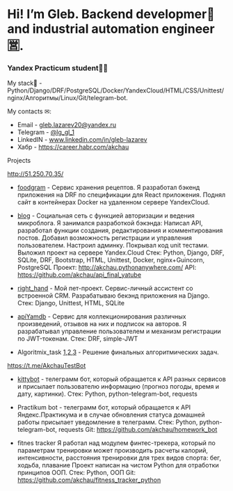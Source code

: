# Hi! I’m Gleb. Backend developmer🐍 and industrial automation engineer🈺.
### Yandex Practicum student👨‍🎓

My stack🔧 - Python/Django/DRF/PostgreSQL/Docker/YandexCloud/HTML/CSS/Unittest/nginx/Алгоритмы/Linux/Git/telegram-bot.

My сontacts ✉:
- Email - gleb.lazarev20@yandex.ru 
- Telegram - [@lg_gl_1](https://t.me/lg_gl_1)
- LinkedIN - www.linkedin.com/in/gleb-lazarev
- Хабр - https://career.habr.com/akchau

Projects

http://51.250.70.35/
- [foodgram](https://github.com/akchau/foodgram-project-react) - Сервис хранения рецептов.
Я разработал бэкенд приложения на DRF по спецификации для React приложения. Поднял сайт
в контейнерах Docker на удаленном сервере YandexCloud.


- [blog](https://github.com/akchau/blog) - Социальная сеть с функцией авторизации и ведения микроблога.
Я занимался разработкой бэкэнда:
Написал API, разработал функции создания, редактирования и комментирования постов. Добавил возможность регистрации и управления пользователем. Настроил админку. Покрывал код unit тестами.
Выложил проект на сервере Yandex.Cloud
Стек: Python, Django, DRF, SQLite, DRF, Bootstrap, HTML, Unittest, Docker, nginx+Guincorn, PostgreSQL
Проект: http://akchau.pythonanywhere.com/
API: https://github.com/akchau/api_final_yatube

- [right_hand](https://github.com/akchau/right_hand) - Мой пет-проект. Сервис-личный ассистент со встроенной CRM. Разрабатываю бекэнд приложения на Django.
Стек: Django, Unittest, HTML, SQLite

- [apiYamdb](https://github.com/akchau/api_yamdb) - Сервис для коллекционирования различных произведений, отзывов на них и подписок на авторов.
Я разрабатывал управление пользователем и механизм регистрации по JWT-токенам.
Стек: DRF, simple-JWT

- Algoritmix_task [1](https://github.com/akchau/Algoritmix_task_1_sprint),[2](https://github.com/akchau/Algoritmix_task_2_sprint),[3](https://github.com/akchau/Algoritmix_task_3_sprint) - Решение финальных алгоритмических задач.

https://t.me/AkchauTestBot
- [kittybot](https://github.com/akchau/kittybot) - телеграмм бот, который обращается к API разных сервисов и присылает пользователю информацию (прогноз 
погоды, время и дату, картинки).
Стек: Python, python-telegram-bot, requests

- Practikum bot - телеграмм бот, который обращается к API Яндекс.Практикума и в случае обновления статуса домашней работы присылает уведомление в телеграмм.
Стек: Python, python-telegram-bot, requests
Git: https://github.com/akchau/homework_bot

- fitnes tracker
Я работал над модулем финтес-трекера, который по параметрам тренировки может производить расчеты калорий, интенсивности, расстояния тренировки для трех видов спорта: бег, ходьба, плавание
Проект написан на чистом Python для отработки принципов ООП.
Стек: Python, ООП
Git: https://github.com/akchau/fitness_tracker_python

